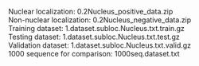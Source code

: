 Nuclear localization: 0.2Nucleus_positive_data.zip<br>
Non-nuclear localization: 0.2Nucleus_negative_data.zip<br>
Training dataset: 1.dataset.subloc.Nucleus.txt.train.gz<br>
Testing dataset: 1.dataset.subloc.Nucleus.txt.test.gz<br>
Validation dataset: 1.dataset.subloc.Nucleus.txt.valid.gz<br>
1000 sequence for comparison: 1000seq.dataset.txt
